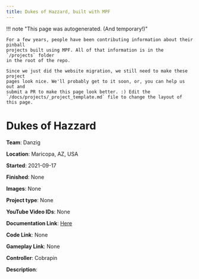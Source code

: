 ```yaml
---
title: Dukes of Hazzard, built with MPF
---
```


<!-- This file is used as the template for all the individual project pages. -->

!!! note "This page was autogenerated. (And temporary!)"

    For a few years, people have been contributing information about their pinball
    projects built using MPF. All of that information is in the `/projects` folder
    in the root of the repo.

    Since we just did the website migration, we still need to make these project
    pages look nice. We'll probably get to it soon, or, you can help us out and
    submit a PR to make this page look better. :) Edit the
    `/docs/projects/_project_template.md` file to change the layout of this page.

# Dukes of Hazzard

**Team**: Danzig

**Location**: Maricopa, AZ, USA

**Started**: 2021-09-17

**Finished**: None

**Images**: None

**Project type**: None

**YouTube Video IDs**: None

**Documentation Link**: [Here](https://pinside.com/pinball/forum/topic/the-dukes-of-hazzard-custom-pin-official-thread)

**Code Link**: None

**Gameplay Link**: None

**Controller**: Cobrapin

**Description**:



<!-- Note, do not edit this file directly, as it will be overwritten when the list is regenerated.

To edit information about a project, edit the project's YAML file in the `/projects` folder. (Off the
root of the repo, not this folder which is `/www/projects`.)

To edit the look and feel or layout of this page, edit the `_project_template.md` file in the `/www/projects` folder. -->